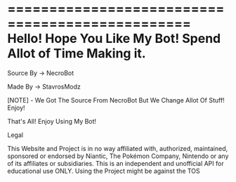 ================================================
Hello! Hope You Like My Bot! Spend Allot of Time Making it.
================================================


Source By -> NecroBot

Made By -> StavrosModz

[NOTE] - We Got The Source From NecroBot But We Change Allot Of Stuff! Enjoy!

That's All! Enjoy Using My Bot!

Legal

This Website and Project is in no way affiliated with, authorized, maintained, sponsored or endorsed by Niantic, The Pokémon Company, Nintendo or any of its affiliates or subsidiaries. This is an independent and unofficial API for educational use ONLY. Using the Project might be against the TOS
